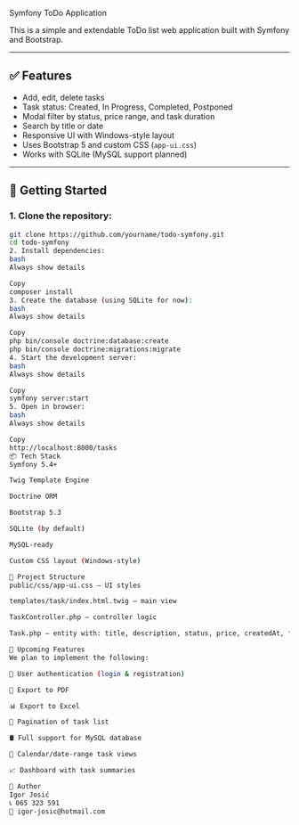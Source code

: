 Symfony ToDo Application

This is a simple and extendable ToDo list web application built with Symfony and Bootstrap.

---

## ✅ Features

- Add, edit, delete tasks
- Task status: Created, In Progress, Completed, Postponed
- Modal filter by status, price range, and task duration
- Search by title or date
- Responsive UI with Windows-style layout
- Uses Bootstrap 5 and custom CSS (`app-ui.css`)
- Works with SQLite (MySQL support planned)

---

## 🚀 Getting Started

### 1. Clone the repository:
```bash
git clone https://github.com/yourname/todo-symfony.git
cd todo-symfony
2. Install dependencies:
bash
Always show details

Copy
composer install
3. Create the database (using SQLite for now):
bash
Always show details

Copy
php bin/console doctrine:database:create
php bin/console doctrine:migrations:migrate
4. Start the development server:
bash
Always show details

Copy
symfony server:start
5. Open in browser:
bash
Always show details

Copy
http://localhost:8000/tasks
📦 Tech Stack
Symfony 5.4+

Twig Template Engine

Doctrine ORM

Bootstrap 5.3

SQLite (by default)

MySQL-ready

Custom CSS layout (Windows-style)

🧩 Project Structure
public/css/app-ui.css – UI styles

templates/task/index.html.twig – main view

TaskController.php – controller logic

Task.php – entity with: title, description, status, price, createdAt, finishedAt

🔮 Upcoming Features
We plan to implement the following:

🔐 User authentication (login & registration)

📄 Export to PDF

📊 Export to Excel

📂 Pagination of task list

🛢 Full support for MySQL database

📅 Calendar/date-range task views

📈 Dashboard with task summaries

👤 Author
Igor Josić
📞 065 323 591
📧 igor-josic@hotmail.com
